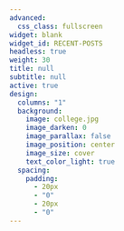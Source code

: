 ```yaml
---
advanced:
  css_class: fullscreen
widget: blank
widget_id: RECENT-POSTS
headless: true
weight: 30
title: null
subtitle: null
active: true
design:
  columns: "1"
  background:
    image: college.jpg
    image_darken: 0
    image_parallax: false
    image_position: center
    image_size: cover
    text_color_light: true
  spacing:
    padding:
      - 20px
      - "0"
      - 20px
      - "0"
---
```

